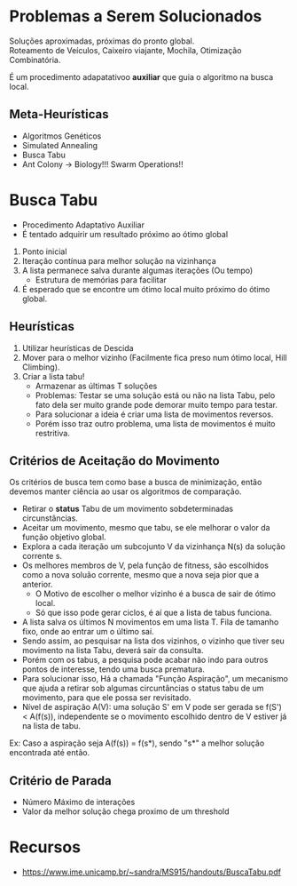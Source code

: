 # Problemas a Serem Solucionados

Soluções aproximadas, próximas do pronto global.  
Roteamento de Veículos, Caixeiro viajante, Mochila, Otimização Combinatória.

É um procedimento adapatativoo **auxiliar** que guia o algoritmo na busca local. 

## Meta-Heurísticas

 - Algoritmos Genéticos
 - Simulated Annealing
 - Busca Tabu
 - Ant Colony -> Biology!!! Swarm Operations!!

# Busca Tabu

 - Procedimento Adaptativo Auxiliar
 - É tentado adquirir um resultado próximo ao ótimo global

1. Ponto inicial
1. Iteração contínua para melhor solução na vizinhança
1. A lista permanece salva durante algumas iterações (Ou tempo)
    - Estrutura de memórias para facilitar 
1. É esperado que se encontre um ótimo local muito próximo do ótimo global.

## Heurísticas

1. Utilizar heurísticas de Descida
1. Mover para o melhor vizinho (Facilmente fica preso num ótimo local, Hill Climbing).
1. Criar a lista tabu!
    - Armazenar as últimas T soluções
    - Problemas: Testar se uma solução está ou não na lista Tabu, pelo fato dela ser muito grande pode demorar muito tempo para testar.
    - Para solucionar a ideia é criar uma lista de movimentos reversos.
    - Porém isso traz outro problema, uma lista de movimentos é muito restritiva.

## Critérios de Aceitação do Movimento

Os critérios de busca tem como base a busca de minimização, então devemos manter ciência ao usar os algoritmos de comparação.

- Retirar o **status** Tabu de um movimento sobdeterminadas circunstâncias.
- Aceitar um movimento, mesmo que tabu, se ele melhorar o valor da função objetivo global.
- Explora a cada iteração um subcojunto V da vizinhança N(s) da solução corrente s.
- Os melhores membros de V, pela função de fitness, são escolhidos como a nova soluão corrente, mesmo que a nova seja pior que a anterior.
    - O Motivo de escolher o melhor vizinho é a busca de sair de ótimo local.
    - Só que isso pode gerar ciclos, é aí que a lista de tabus funciona.
- A lista salva os últimos N movimentos em uma lista T. Fila de tamanho fixo, onde ao entrar um o último saí.
- Sendo assim, ao pesquisar na lista dos vizinhos, o vizinho que tiver seu movimento na lista Tabu, deverá sair da consulta.
- Porém com os tabus, a pesquisa pode acabar não indo para outros pontos de interesse, tendo uma busca prematura.
- Para solucionar isso, Há a chamada "Função Aspiração", um mecanismo que ajuda a retirar sob algumas circuntâncias o status tabu de um movimento, para que ele possa ser revisitado.
- Nível de aspiração A(V): uma solução S' em V pode ser gerada se f(S') < A(f(s)), independente se o movimento escolhido dentro de V estiver já na lista de tabu. 
 
Ex: Caso a aspiração seja A(f(s)) = f(s*), sendo "s*" a melhor solução encontrada até então.

## Critério de Parada

- Número Máximo de interações
- Valor da melhor solução chega proximo de um threshold


# Recursos

- https://www.ime.unicamp.br/~sandra/MS915/handouts/BuscaTabu.pdf
